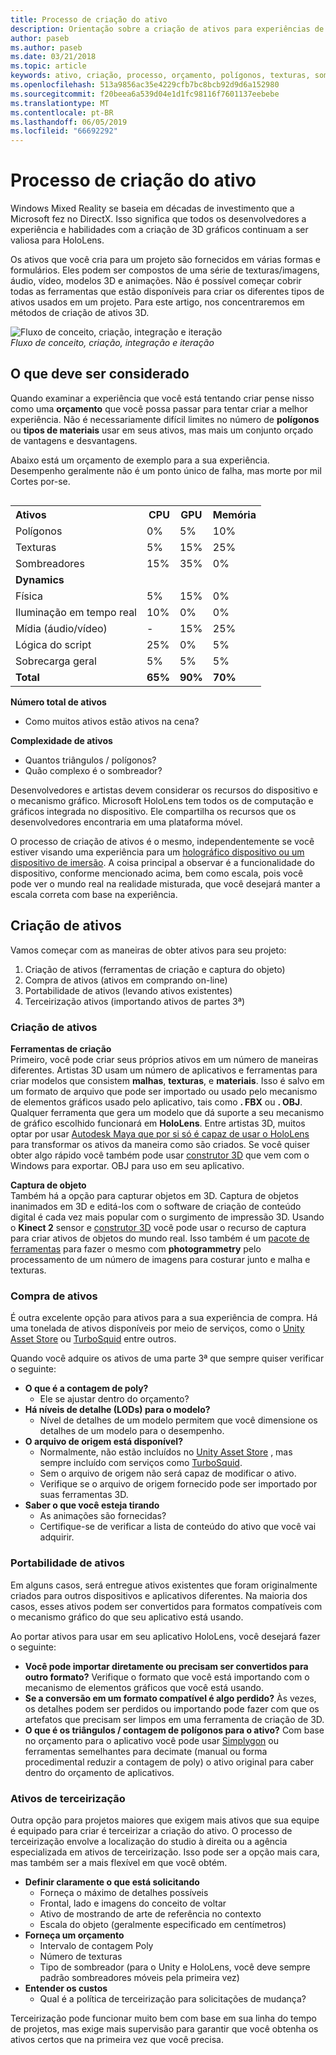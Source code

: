 ```yaml
---
title: Processo de criação do ativo
description: Orientação sobre a criação de ativos para experiências de realidade misturada.
author: paseb
ms.author: paseb
ms.date: 03/21/2018
ms.topic: article
keywords: ativo, criação, processo, orçamento, polígonos, texturas, sombreadores, desempenho
ms.openlocfilehash: 513a9856ac35e4229cfb7bc8bcb92d9d6a152980
ms.sourcegitcommit: f20beea6a539d04e1d1fc98116f7601137eebebe
ms.translationtype: MT
ms.contentlocale: pt-BR
ms.lasthandoff: 06/05/2019
ms.locfileid: "66692292"
---
```

# <a name="asset-creation-process"></a>Processo de criação do ativo

Windows Mixed Reality se baseia em décadas de investimento que a Microsoft fez no DirectX. Isso significa que todos os desenvolvedores a experiência e habilidades com a criação de 3D gráficos continuam a ser valiosa para HoloLens.

Os ativos que você cria para um projeto são fornecidos em várias formas e formulários. Eles podem ser compostos de uma série de texturas/imagens, áudio, vídeo, modelos 3D e animações. Não é possível começar cobrir todas as ferramentas que estão disponíveis para criar os diferentes tipos de ativos usados em um projeto. Para este artigo, nos concentraremos em métodos de criação de ativos 3D.

![Fluxo de conceito, criação, integração e iteração](images/concept-creation-integration-iteration-flow-640px.jpg)<br>
*Fluxo de conceito, criação, integração e iteração*

## <a name="things-to-consider"></a>O que deve ser considerado

Quando examinar a experiência que você está tentando criar pense nisso como uma **orçamento** que você possa passar para tentar criar a melhor experiência. Não é necessariamente difícil limites no número de **polígonos** ou **tipos de materiais** usar em seus ativos, mas mais um conjunto orçado de vantagens e desvantagens.

Abaixo está um orçamento de exemplo para a sua experiência. Desempenho geralmente não é um ponto único de falha, mas morte por mil Cortes por-se.
<br>

<table style="float:right; margin-left: 10px;">
<tr>
<th style="text-align:left;"><b>Ativos</b></th><th style="text-align:right;"> CPU</th><th> GPU</th><th> Memória</th>
</tr><tr>
<td> Polígonos</td><td> 0%</td><td> 5%</td><td> 10%</td>
</tr><tr>
<td> Texturas</td><td> 5%</td><td> 15%</td><td>25%</td>
</tr><tr>
<td> Sombreadores</td><td> 15%</td><td> 35%</td><td> 0%</td>
</tr><tr>
<td> <b>Dynamics</b></td><td></td><td></td><td></td>
</tr><tr>
<td> Física</td><td> 5%</td><td> 15%</td><td> 0%</td>
</tr><tr>
<td> Iluminação em tempo real</td><td> 10%</td><td> 0%</td><td> 0%</td>
</tr><tr>
<td> Mídia (áudio/vídeo)</td><td> -</td><td> 15%</td><td> 25%</td>
</tr><tr>
<td> Lógica do script</td><td> 25%</td><td> 0%</td><td> 5%</td>
</tr><tr>
<td> Sobrecarga geral</td><td> 5%</td><td> 5%</td><td> 5%</td>
</tr><tr>
<td> <b>Total</b></td><td> <b>65%</b></td><td> <b>90%</b></td><td> <b>70%</b></td>
</tr>
</table>

**Número total de ativos**
* Como muitos ativos estão ativos na cena?

**Complexidade de ativos**
* Quantos triângulos / polígonos?
* Quão complexo é o sombreador?

Desenvolvedores e artistas devem considerar os recursos do dispositivo e o mecanismo gráfico. Microsoft HoloLens tem todos os de computação e gráficos integrada no dispositivo. Ele compartilha os recursos que os desenvolvedores encontraria em uma plataforma móvel.

O processo de criação de ativos é o mesmo, independentemente se você estiver visando uma experiência para um [holográfico dispositivo ou um dispositivo de imersão](mixed-reality.md#the-mixed-reality-spectrum). A coisa principal a observar é a funcionalidade do dispositivo, conforme mencionado acima, bem como escala, pois você pode ver o mundo real na realidade misturada, que você desejará manter a escala correta com base na experiência. 

## <a name="authoring-assets"></a>Criação de ativos

Vamos começar com as maneiras de obter ativos para seu projeto:
1. Criação de ativos (ferramentas de criação e captura do objeto)
2. Compra de ativos (ativos em comprando on-line)
3. Portabilidade de ativos (levando ativos existentes)
4. Terceirização ativos (importando ativos de partes 3ª)

### <a name="creating-assets"></a>Criação de ativos

**Ferramentas de criação**<br>
Primeiro, você pode criar seus próprios ativos em um número de maneiras diferentes. Artistas 3D usam um número de aplicativos e ferramentas para criar modelos que consistem **malhas**, **texturas**, e **materiais**. Isso é salvo em um formato de arquivo que pode ser importado ou usado pelo mecanismo de elementos gráficos usado pelo aplicativo, tais como **. FBX** ou **. OBJ**. Qualquer ferramenta que gera um modelo que dá suporte a seu mecanismo de gráfico escolhido funcionará em **HoloLens**. Entre artistas 3D, muitos optar por usar [Autodesk Maya que por si só é capaz de usar o HoloLens](https://www.youtube.com/watch?v=q0K3n0Gf8mA) para transformar os ativos da maneira como são criados. Se você quiser obter algo rápido você também pode usar [construtor 3D](https://developer.microsoft.com/windows/hardware/3d-print/3d-builder-resources) que vem com o Windows para exportar. OBJ para uso em seu aplicativo.

**Captura de objeto**<br>
Também há a opção para capturar objetos em 3D. Captura de objetos inanimados em 3D e editá-los com o software de criação de conteúdo digital é cada vez mais popular com o surgimento de impressão 3D. Usando o **Kinect 2** sensor e [construtor 3D](https://developer.microsoft.com/windows/hardware/3d-print/3d-builder-resources) você pode usar o recurso de captura para criar ativos de objetos do mundo real. Isso também é um [pacote de ferramentas](https://en.wikipedia.org/wiki/Comparison_of_photogrammetry_software) para fazer o mesmo com **photogrammetry** pelo processamento de um número de imagens para costurar junto e malha e texturas.

### <a name="purchasing-assets"></a>Compra de ativos

É outra excelente opção para ativos para a sua experiência de compra. Há uma tonelada de ativos disponíveis por meio de serviços, como o [Unity Asset Store](https://www.assetstore.unity3d.com/) ou [TurboSquid](http://www.turbosquid.com/) entre outros.

Quando você adquire os ativos de uma parte 3ª que sempre quiser verificar o seguinte:
* **O que é a contagem de poly?**
  * Ele se ajustar dentro do orçamento?
* **Há níveis de detalhe (LODs) para o modelo?**
  * Nível de detalhes de um modelo permitem que você dimensione os detalhes de um modelo para o desempenho.
* **O arquivo de origem está disponível?**
  * Normalmente, não estão incluídos no [Unity Asset Store](https://www.assetstore.unity3d.com/) , mas sempre incluído com serviços como [TurboSquid](http://www.turbosquid.com/).
  * Sem o arquivo de origem não será capaz de modificar o ativo.
  * Verifique se o arquivo de origem fornecido pode ser importado por suas ferramentas 3D.
* **Saber o que você esteja tirando**
  * As animações são fornecidas?
  * Certifique-se de verificar a lista de conteúdo do ativo que você vai adquirir.

### <a name="porting-assets"></a>Portabilidade de ativos

Em alguns casos, será entregue ativos existentes que foram originalmente criados para outros dispositivos e aplicativos diferentes. Na maioria dos casos, esses ativos podem ser convertidos para formatos compatíveis com o mecanismo gráfico do que seu aplicativo está usando.

Ao portar ativos para usar em seu aplicativo HoloLens, você desejará fazer o seguinte:
* **Você pode importar diretamente ou precisam ser convertidos para outro formato?** Verifique o formato que você está importando com o mecanismo de elementos gráficos que você está usando.
* **Se a conversão em um formato compatível é algo perdido?** Às vezes, os detalhes podem ser perdidos ou importando pode fazer com que os artefatos que precisam ser limpos em uma ferramenta de criação de 3D.
* **O que é os triângulos / contagem de polígonos para o ativo?** Com base no orçamento para o aplicativo você pode usar [Simplygon](https://www.simplygon.com/) ou ferramentas semelhantes para decimate (manual ou forma procedimental reduzir a contagem de poly) o ativo original para caber dentro do orçamento de aplicativos.

### <a name="outsourcing-assets"></a>Ativos de terceirização

Outra opção para projetos maiores que exigem mais ativos que sua equipe é equipado para criar é terceirizar a criação do ativo. O processo de terceirização envolve a localização do studio à direita ou a agência especializada em ativos de terceirização. Isso pode ser a opção mais cara, mas também ser a mais flexível em que você obtém.
* **Definir claramente o que está solicitando**
  * Forneça o máximo de detalhes possíveis
  * Frontal, lado e imagens do conceito de voltar
  * Ativo de mostrando de arte de referência no contexto
  * Escala do objeto (geralmente especificado em centímetros)
* **Forneça um orçamento**
  * Intervalo de contagem Poly
  * Número de texturas
  * Tipo de sombreador (para o Unity e HoloLens, você deve sempre padrão sombreadores móveis pela primeira vez)
* **Entender os custos**
  * Qual é a política de terceirização para solicitações de mudança?

Terceirização pode funcionar muito bem com base em sua linha do tempo de projetos, mas exige mais supervisão para garantir que você obtenha os ativos certos que na primeira vez que você precisa.
